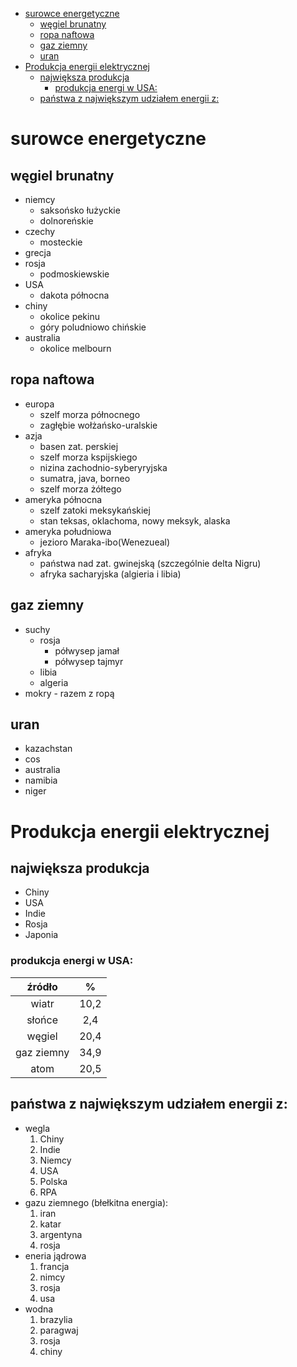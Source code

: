 - [surowce energetyczne](#surowce-energetyczne)
  - [węgiel brunatny](#w%c4%99giel-brunatny)
  - [ropa naftowa](#ropa-naftowa)
  - [gaz ziemny](#gaz-ziemny)
  - [uran](#uran)
- [Produkcja energii elektrycznej](#produkcja-energii-elektrycznej)
  - [największa produkcja](#najwi%c4%99ksza-produkcja)
    - [produkcja energi w USA:](#produkcja-energi-w-usa)
  - [państwa z największym udziałem energii z:](#pa%c5%84stwa-z-najwi%c4%99kszym-udzia%c5%82em-energii-z)

# surowce energetyczne

## węgiel brunatny

* niemcy
  * saksońsko łużyckie
  * dolnoreńskie
* czechy 
  * mosteckie
* grecja
* rosja
  * podmoskiewskie
* USA
  * dakota północna
* chiny
  * okolice pekinu
  * góry poludniowo chińskie
* australia
  * okolice melbourn
  
## ropa naftowa

* europa
  * szelf morza północnego
  * zagłębie wołżańsko-uralskie
* azja
  * basen zat. perskiej
  * szelf morza kspijskiego
  * nizina zachodnio-syberyryjska
  * sumatra, java, borneo
  * szelf morza żółtego
* ameryka północna
  * szelf zatoki meksykańskiej
  * stan teksas, oklachoma, nowy meksyk, alaska
* ameryka południowa
  * jezioro Maraka-ibo(Wenezueal)
* afryka
  * państwa nad zat. gwinejską (szczególnie delta Nigru)
  * afryka sacharyjska (algieria i libia)

## gaz ziemny
* suchy
  * rosja
    * półwysep jamał
    * półwysep tajmyr
  * libia
  * algeria
* mokry - razem z ropą

## uran
* kazachstan
* cos
* australia
* namibia
* niger

# Produkcja energii elektrycznej

## największa produkcja
* Chiny
* USA
* Indie
* Rosja
* Japonia

### produkcja energi w USA:
|   źródło   |   %   |
| :--------: | :---: |
|   wiatr    | 10,2  |
|   słońce   |  2,4  |
|   węgiel   | 20,4  |
| gaz ziemny | 34,9  |
|    atom    | 20,5  |

## państwa z największym udziałem energii z:
* wegla
  1. Chiny
  2. Indie
  3. Niemcy
  4. USA
  5. Polska
  6. RPA
* gazu ziemnego (błełkitna energia):
  1. iran
  2. katar
  3. argentyna
  4. rosja
* eneria jądrowa
  1. francja
  2. nimcy
  3. rosja
  4. usa
* wodna
  1. brazylia
  2. paragwaj
  3. rosja
  4. chiny


